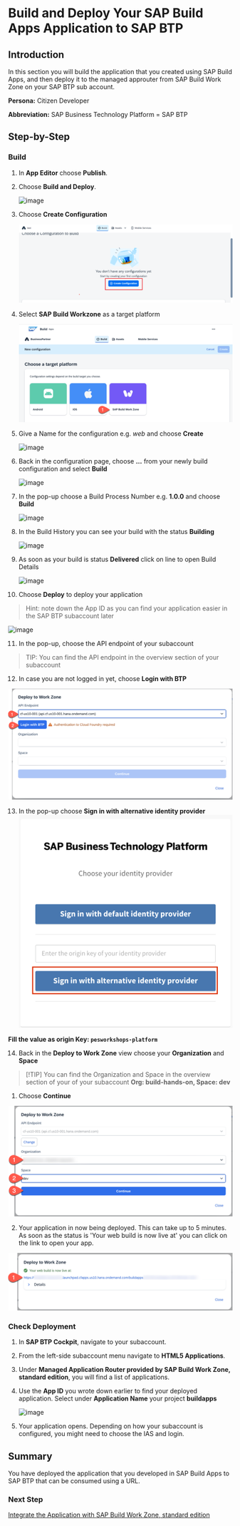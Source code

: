 # Build and Deploy Your SAP Build Apps Application to SAP BTP

## Introduction

In this section you will build the application that you created using SAP Build Apps, and then deploy it to the managed approuter from SAP Build Work Zone on your SAP BTP sub account.

**Persona:** Citizen Developer

**Abbreviation:** SAP Business Technology Platform = SAP BTP


## Step-by-Step

### Build

1. In **App Editor** choose **Publish**.

2. Choose **Build and Deploy**.

   ![image](https://github.com/user-attachments/assets/09b30a5f-0679-4dd9-a524-46de5d0a036e)


3. Choose **Create Configuration**

   ![New Configuration](./images/createConfiguration.png)

4. Select **SAP Build Workzone** as a target platform

   ![target platform](./images/deploy-2.png)

5. Give a Name for the configuration e.g. *web* and choose **Create**

   ![image](https://github.com/user-attachments/assets/c751ab7b-2a5c-402b-a1da-0f197d3537b2)


6. Back in the configuration page, choose **...** from your newly build configuration and select **Build**

   ![image](https://github.com/user-attachments/assets/57a85e47-6d20-4f5a-849f-ef5d5b4228a7)


7. In the pop-up choose a Build Process Number e.g. **1.0.0** and choose **Build**

   ![image](https://github.com/user-attachments/assets/d148ea8b-4e41-4e6b-9f73-6edee32bd557)


8. In the Build History you can see your build with the status **Building**

   ![image](https://github.com/user-attachments/assets/413de4f7-98d7-45f3-a65f-a7c5e28e071f)


9. As soon as your build is status **Delivered** click on line to open Build Details

   ![image](https://github.com/user-attachments/assets/2b37b723-4571-4eb7-bdb3-09d615b147b7)


10. Choose **Deploy** to deploy your application
  > Hint: note down the App ID as you can find your application easier in the SAP BTP subaccount later

   ![image](https://github.com/user-attachments/assets/e90f8555-a9c5-4b15-a45c-59102a763164)


11. In the pop-up, choose the API endpoint of your subaccount

> TIP: You can find the API endpoint in the overview section of your subaccount

12. In case you are not logged in yet, choose **Login with BTP**

   ![API Endpoint](./images/deploy-9.png)

13. In the pop-up choose **Sign in with alternative identity provider**
   ![Alternative IDP](./images/alternative-idp.png)

**Fill the value as origin Key: `pesworkshops-platform`**

14. Back in the **Deploy to Work Zone** view choose your **Organization** and **Space**

> [!TIP] You can find the Organization and Space in the overview section of your  of your subaccount
> **Org: build-hands-on, Space: dev**

1.  Choose **Continue**

   ![Org & Space](./images/deploy-11.png)

2.  Your application in now being deployed. This can take up to 5 minutes. As soon as the status is 'Your web build is now live at' you can click on the link to open your app.

   ![Org & Space](./images/deploy-12.png)



### Check Deployment

1. In **SAP BTP Cockpit**, navigate to your subaccount.

2. From the left-side subaccount menu navigate to **HTML5 Applications**.

3. Under **Managed Application Router provided by SAP Build Work Zone, standard edition**, you will find a list of applications.

4. Use the **App ID** you wrote down earlier to find your deployed application. Select under **Application Name** your project **buildapps<APP ID>**

   ![image](https://github.com/user-attachments/assets/7e02a3ce-d317-45e5-b8f8-ac03c592999e)


5. Your application opens. Depending on how your subaccount is configured, you might need to choose the IAS and login.

## Summary

You have deployed the application that you developed in SAP Build Apps to SAP BTP that can be consumed using a URL.

### Next Step
[Integrate the Application with SAP Build Work Zone, standard edition](./../workzone/README.md)